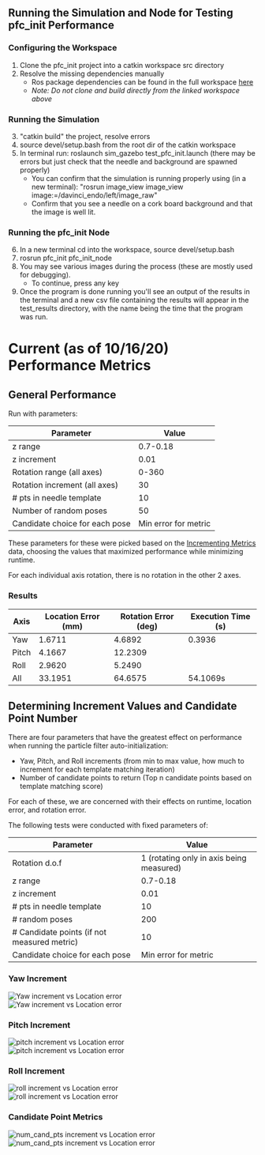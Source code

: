 ## Running the Simulation and Node for Testing pfc_init Performance
### Configuring the Workspace  
1. Clone the pfc_init project into a catkin workspace src directory
2. Resolve the missing dependencies manually
    * Ros package dependencies can be found in the full workspace [here](fhttps://github.com/tuckerguen/pfc_init_catkin_ws) 
    * *Note: Do not clone and build directly from the linked workspace above*
### Running the Simulation
3. "catkin build" the project, resolve errors
4. source devel/setup.bash from the root dir of the catkin workspace
5. In terminal run: roslaunch sim_gazebo test_pfc_init.launch (there may be errors but just check that the needle and background are spawned properly)
    * You can confirm that the simulation is running properly using (in a new terminal): "rosrun image_view image_view image:=/davinci_endo/left/image_raw"
    * Confirm that you see a needle on a cork board background and that the image is well lit.
### Running the pfc_init Node
6. In a new terminal cd into the workspace, source devel/setup.bash
7. rosrun pfc_init pfc_init_node
8. You may see various images during the process (these are mostly used for debugging). 
    * To continue, press any key
9. Once the program is done running you'll see an output of the results in the terminal and a new csv file containing 
the results will appear in the test_results directory, with the name being the time that the program was run.

# Current (as of 10/16/20) Performance Metrics
## General Performance
Run with parameters:

| Parameter                                                	| Value 	|
|----------------------------------------------------------	|----------	|
| z range                                                  	| 0.7-0.18 	|
| z increment 	                                            | 0.01 	    |
| Rotation range (all axes)                                 | 0-360 	| 
| Rotation increment (all axes)	                            | 30	    |
| # pts in needle template                                 	| 10       	|
| Number of random poses                           	        | 50      	|
| Candidate choice for each pose                            | Min error for metric |

These parameters for these were picked based on the [Incrementing Metrics](#incrementing-metrics) data, choosing the values
that maximized performance while minimizing runtime.  
  
For each individual axis rotation, there is no rotation in the other 2 axes.
### Results

| Axis                                                	| Location Error (mm) | Rotation Error (deg) | Execution Time (s)
|-------------------------------------------------------|----------      |-----                  |----
| Yaw                                                   | 1.6711       |   4.6892    |  0.3936            
| Pitch                                                 | 4.1667       |   12.2309   |       
| Roll                                                  | 2.9620       |   5.2490    |       
| All                                                   | 33.1951      |   64.6575   | 54.1069s


## Determining Increment Values and Candidate Point Number
There are four parameters that have the greatest effect on performance when running the particle filter auto-initialization:  
* Yaw, Pitch, and Roll increments  (from min to max value, how much to increment for each template matching iteration)  
* Number of candidate points to return (Top n candidate points based on template matching score)  

For each of these, we are concerned with their effects on runtime, location error, and rotation error.  
  
The following tests were conducted with fixed parameters of:  

| Parameter                                                	| Value 	|
|----------------------------------------------------------	|----------	|
| Rotation d.o.f                                            | 1	(rotating only in axis being measured)|
| z range                                                  	| 0.7-0.18 	|
| z increment 	                                            | 0.01 	    | 
| # pts in needle template                                 	| 10       	|
| # random poses                           	        | 200      	|
| # Candidate points (if not measured metric)   | 10
| Candidate choice for each pose                            | Min error for metric          |

### Yaw Increment
![Yaw increment vs Location error](imgs/yaw_inc_vs_loc_err1.jpeg)  
![Yaw increment vs Location error](imgs/yaw_inc_vs_rot_err1.jpeg)  

### Pitch Increment
![pitch increment vs Location error](imgs/pitch_inc_vs_loc_err1.jpeg)  
![pitch increment vs Location error](imgs/pitch_inc_vs_rot_err1.jpeg)  

### Roll Increment
![roll increment vs Location error](imgs/roll_inc_vs_loc_err1.jpeg)  
![roll increment vs Location error](imgs/roll_inc_vs_rot_err1.jpeg)  

### Candidate Point Metrics 
![num_cand_pts increment vs Location error](imgs/num_cand_pts_vs_loc_err1.jpeg)  
![num_cand_pts increment vs Location error](imgs/num_cand_pts_vs_rot_err1.jpeg)  